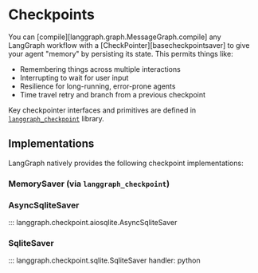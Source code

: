 # Checkpoints

You can [compile][langgraph.graph.MessageGraph.compile] any LangGraph workflow with a [CheckPointer][basecheckpointsaver] to give your agent "memory" by persisting its state. This permits things like:

- Remembering things across multiple interactions
- Interrupting to wait for user input
- Resilience for long-running, error-prone agents
- Time travel retry and branch from a previous checkpoint

Key checkpointer interfaces and primitives are defined in [`langgraph_checkpoint`](https://github.com/langchain-ai/langgraph/tree/main/libs/checkpoint) library.

## Implementations

LangGraph natively provides the following checkpoint implementations:

### MemorySaver (via `langgraph_checkpoint`)

### AsyncSqliteSaver

::: langgraph.checkpoint.aiosqlite.AsyncSqliteSaver

### SqliteSaver

::: langgraph.checkpoint.sqlite.SqliteSaver
handler: python
